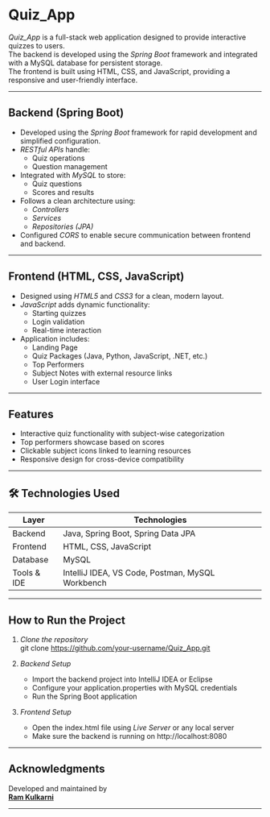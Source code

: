 #  Quiz_App

*Quiz_App* is a full-stack web application designed to provide interactive quizzes to users.  
The backend is developed using the *Spring Boot* framework and integrated with a MySQL database for persistent storage.  
The frontend is built using HTML, CSS, and JavaScript, providing a responsive and user-friendly interface.

---

##  Backend (Spring Boot)

- Developed using the *Spring Boot* framework for rapid development and simplified configuration.
- *RESTful APIs* handle:
  - Quiz operations 
  - Question management
- Integrated with *MySQL* to store:
  - Quiz questions  
  - Scores and results
- Follows a clean architecture using:
  - *Controllers*
  - *Services*
  - *Repositories (JPA)*
- Configured *CORS* to enable secure communication between frontend and backend.

---

## Frontend (HTML, CSS, JavaScript)

- Designed using *HTML5* and *CSS3* for a clean, modern layout.
- *JavaScript* adds dynamic functionality:
  - Starting quizzes
  - Login validation
  - Real-time interaction
- Application includes:
  -  Landing Page  
  -  Quiz Packages (Java, Python, JavaScript, .NET, etc.)  
  -  Top Performers  
  -  Subject Notes with external resource links  
  -  User Login interface

---

##  Features

-  Interactive quiz functionality with subject-wise categorization
-  Top performers showcase based on scores
-  Clickable subject icons linked to learning resources
-  Responsive design for cross-device compatibility

---

## 🛠 Technologies Used

| Layer       | Technologies                          |
|-------------|----------------------------------------|
| Backend     | Java, Spring Boot, Spring Data JPA     |
| Frontend    | HTML, CSS, JavaScript                  |
| Database    | MySQL                                  |
| Tools & IDE | IntelliJ IDEA, VS Code, Postman, MySQL Workbench |

---

##  How to Run the Project

1. *Clone the repository*  
   git clone https://github.com/your-username/Quiz_App.git

2. *Backend Setup*
   - Import the backend project into IntelliJ IDEA or Eclipse
   - Configure your application.properties with MySQL credentials
   - Run the Spring Boot application

3. *Frontend Setup*
   - Open the index.html file using *Live Server* or any local server
   - Make sure the backend is running on http://localhost:8080

---

##  Acknowledgments

Developed and maintained by  
**[Ram Kulkarni](https://www.linkedin.com/in/ramak08/)**

---
